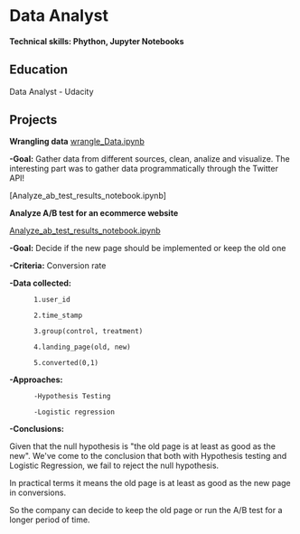 # Data Analyst 

#### Technical skills: Phython, Jupyter Notebooks

## Education
Data Analyst - Udacity

## Projects

**Wrangling data**
[wrangle_Data.ipynb](wrangle_act.ipynb)

**-Goal:** Gather data from different sources, clean, analize and visualize. The interesting part was to gather data programmatically through the Twitter API!

[Analyze_ab_test_results_notebook.ipynb]


**Analyze A/B test for an ecommerce website**

[Analyze_ab_test_results_notebook.ipynb](https://github.com/fbraz/Data-Science-projects/blob/2d12ce84940e9d937db29a0cbed21728d0d439a9/Analyze_ab_test_results_notebook.ipynb)

**-Goal:** Decide if the new page should be implemented or keep the old one

**-Criteria:** Conversion rate 

**-Data collected:** 

          1.user_id
          
          2.time_stamp
          
          3.group(control, treatment)
          
          4.landing_page(old, new)
          
          5.converted(0,1)
          

**-Approaches:**

          -Hypothesis Testing
  
          -Logistic regression
  
**-Conclusions:**

Given that the null hypothesis is "the old page is at least as good as the new". We've come to the conclusion that both with Hypothesis testing and Logistic Regression, we fail to reject the null hypothesis. 

In practical terms it means the old page is at least as good as the new page in conversions. 

So the company can decide to keep the old page or run the A/B test for a longer period of time. 

